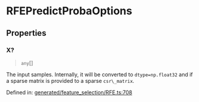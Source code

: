# RFEPredictProbaOptions

## Properties

### X?

> `any`[]

The input samples. Internally, it will be converted to `dtype=np.float32` and if a sparse matrix is provided to a sparse `csr\_matrix`.

Defined in:  [generated/feature\_selection/RFE.ts:708](https://github.com/transitive-bullshit/scikit-learn-ts/blob/122b3c0/packages/sklearn/src/generated/feature_selection/RFE.ts#L708)
